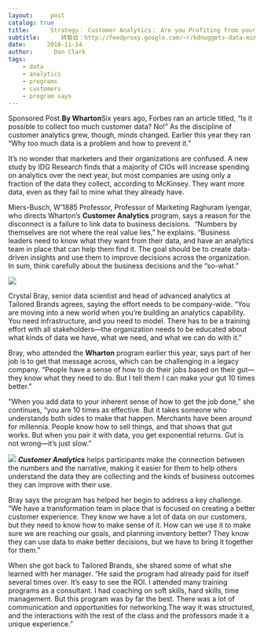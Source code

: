 ```yaml
---
layout:     post
catalog: true
title:      Strategy： Customer Analytics： Are you Profiting from your Data?
subtitle:      转载自：http://feedproxy.google.com/~r/kdnuggets-data-mining-analytics/~3/s3ejHmijgfM/wharton-strategy-customer-analytics.html
date:      2018-11-14
author:      Dan Clark
tags:
    - data
    - analytics
    - programs
    - customers
    - program says
---
```


Sponsored Post.**By Wharton**Six years ago, Forbes ran an article titled, “Is it possible to collect too much customer data? No!” As the discipline of customer analytics grew, though, minds changed. Earlier this year they ran “Why too much data is a problem and how to prevent it.”

It’s no wonder that marketers and their organizations are confused. A new study by IDG Research finds that a majority of CIOs will increase spending on analytics over the next year, but most companies are using only a fraction of the data they collect, according to McKinsey. They want more data, even as they fail to mine what they already have.

Miers-Busch, W’1885 Professor, Professor of Marketing Raghuram Iyengar, who directs Wharton’s **Customer Analytics** program, says a reason for the disconnect is a failure to link data to business decisions.  “Numbers by themselves are not where the real value lies,” he explains. “Business leaders need to know what they want from their data, and have an analytics team in place that can help them find it. The goal should be to create data-driven insights and use them to improve decisions across the organization. In sum, think carefully about the business decisions and the “so-what.”

![](https://www.kdnuggets.com/wp-content/uploads/nonprofits-growth-640.jpg)


Crystal Bray, senior data scientist and head of advanced analytics at Tailored Brands agrees, saying the effort needs to be company-wide. “You are moving into a new world when you’re building an analytics capability. You need infrastructure, and you need to model. There has to be a training effort with all stakeholders—the organization needs to be educated about what kinds of data we have, what we need, and what we can do with it.”

Bray, who attended the **Wharton** program earlier this year, says part of her job is to get that message across, which can be challenging in a legacy company. “People have a sense of how to do their jobs based on their gut—they know what they need to do. But I tell them I can make your gut 10 times better.”

“When you add data to your inherent sense of how to get the job done,” she continues, “you are 10 times as effective. But it takes someone who understands both sides to make that happen. Merchants have been around for millennia. People know how to sell things, and that shows that gut works. But when you pair it with data, you get exponential returns. Gut is not wrong—it’s just slow.”

![](https://www.kdnuggets.com/wp-content/uploads/Strategy-Advice.jpg)
***Customer Analytics*** helps participants make the connection between the numbers and the narrative, making it easier for them to help others understand the data they are collecting and the kinds of business outcomes they can improve with their use.

Bray says the program has helped her begin to address a key challenge. “We have a transformation team in place that is focused on creating a better customer experience. They know we have a lot of data on our customers, but they need to know how to make sense of it. How can we use it to make sure we are reaching our goals, and planning inventory better? They know they can use data to make better decisions, but we have to bring it together for them.”

When she got back to Tailored Brands, she shared some of what she learned with her manager. “He said the program had already paid for itself several times over. It’s easy to see the ROI. I attended many training programs as a consultant. I had coaching on soft skills, hard skills, time management. But this program was by far the best. There was a lot of communication and opportunities for networking.The way it was structured, and the interactions with the rest of the class and the professors made it a unique experience.”
